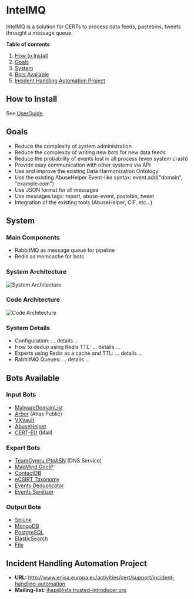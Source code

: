 # IntelMQ

IntelMQ is a solution for CERTs to process data feeds, pastebins, tweets throught a message queue.


**Table of contents**

1. [How to Install](#how-to-install)
2. [Goals](#goals)
3. [System](#system)
4. [Bots Available](#bots-available)
5. [Incident Handling Automation Project](#incident-handling-automation-project)


<a name="how-to-install"></a>
## How to Install

See [UserGuide](https://github.com/certtools/intelmq/blob/master/docs/UserGuide.md).


<a name="goals"></a>
## Goals

* Reduce the complexity of system administration
* Reduce the complexity of writing new bots for new data feeds
* Reduce the probability of events lost in all process (even system crash)
* Provide easy communication with other systems via API
* Use and improve the existing Data Harmonization Ontology
* Use the existing AbuseHelper Event-like syntax: event.add("domain", "example.com")
* Use JSON format for all messages
* Use messages tags: report, abuse-event, pastebin, tweet
* Integration of the existing tools (AbuseHelper, CIF, etc...)

<a name="system"></a>
## System


### Main Components
* RabbitMQ as message queue for pipeline
* Redis as memcache for bots


### System Architecture

![System Architecture](http://i58.tinypic.com/n395bo.jpg)


### Code Architecture

![Code Architecture](http://s28.postimg.org/uwzthgqrx/intelmq_arch.png)


### System Details

* Configuration: ... details ...
* How to dedup using Redis TTL: ... details ...
* Experts using Redis as a cache and TTL: ... details ...
* RabbitMQ Queues: ... details ...


<a name="bots-available"></a>
## Bots Available

### Input Bots
* [MalwareDomainList](https://github.com/certtools/intelmq/tree/master/src/bots/inputs/malwaredomainlist)
* [Arbor](https://github.com/certtools/intelmq/tree/master/src/bots/inputs/arbor) (Atlas Public)
* [VXVault](https://github.com/certtools/intelmq/tree/master/src/bots/inputs/vxvault)
* [AbuseHelper](https://github.com/certtools/intelmq/tree/master/src/bots/inputs/abusehelper)
* [CERT-EU](https://github.com/certtools/intelmq/tree/master/src/bots/inputs/certeu) (Mail)

### Expert Bots
* [TeamCymru IPtoASN](https://github.com/certtools/intelmq/tree/master/src/bots/experts/cymru) (DNS Service)
* [MaxMind GeoIP](https://github.com/certtools/intelmq/tree/master/src/bots/experts/geoip)
* [ContactDB](https://github.com/certtools/intelmq/tree/master/src/bots/experts/contactdb)
* [eCSIRT Taxonomy](https://github.com/certtools/intelmq/tree/master/src/bots/experts/taxonomy)
* [Events Deduplicator](https://github.com/certtools/intelmq/tree/master/src/bots/experts/deduplicator)
* [Events Sanitizer](https://github.com/certtools/intelmq/tree/master/src/bots/experts/sanitizer)

### Output Bots
* [Splunk](https://github.com/certtools/intelmq/tree/master/src/bots/outputs/logcollector)
* [MongoDB](https://github.com/certtools/intelmq/tree/master/src/bots/outputs/mongodb)
* [PostgreSQL](https://github.com/certtools/intelmq/tree/master/src/bots/outputs/postgresql)
* [ElasticSearch](https://github.com/certtools/intelmq/tree/master/src/bots/outputs/elasticsearch)
* [File](https://github.com/certtools/intelmq/tree/master/src/bots/outputs/file)

<a name="incident-handling-automation-project"></a>
## Incident Handling Automation Project

* **URL:** http://www.enisa.europa.eu/activities/cert/support/incident-handling-automation
* **Mailing-list:** ihap@lists.trusted-introducer.org

